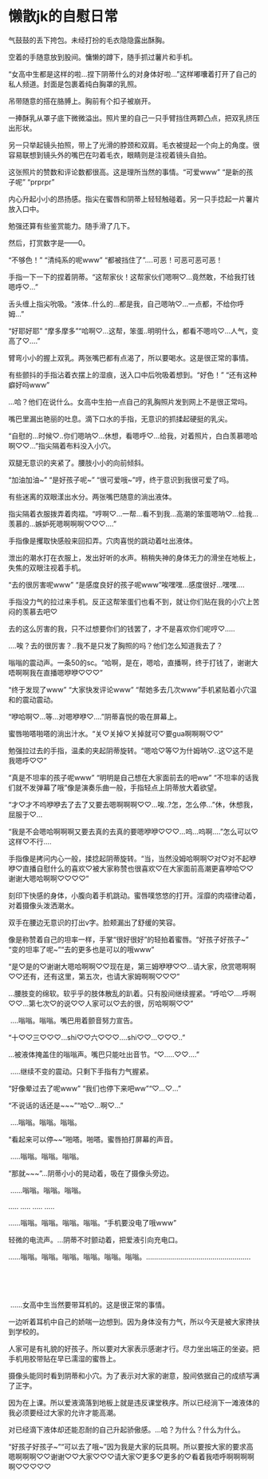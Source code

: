 # 懒散jk的自慰日常

气鼓鼓的丢下挎包。未经打扮的毛衣隐隐露出酥胸。

空着的手随意放到股间。慵懒的蹲下，随手抓过薯片和手机。

“女高中生都是这样的啦…捏下阴蒂什么的对身体好啦…”这样嘟囔着打开了自己的私人频道。封面是包裹着纯白胸罩的乳照。

吊带随意的搭在胳膊上。胸前有个扣子被崩开。

一捧酥乳从罩子底下微微溢出。照片里的自己一只手臂挡住两颗凸点，把双乳挤压出形状。

另一只举起镜头拍照，带上了光滑的脖颈和双肩。毛衣被提起一个向上的角度。很容易联想到镜头外的嘴巴在叼着毛衣，眼睛则是注视着镜头自拍。

这张照片的赞数和评论数都很高。这是理所当然的事情。“可爱www” “是新的孩子呢” “prprpr”

内心升起小小的昂扬感。指尖在蜜唇和阴蒂上轻轻触碰着。另一只手捻起一片薯片放入口中。

勉强还算有些鉴赏能力。随手滑了几下。

然后，打赏数字是——0。

“不够色！” “清纯系的呢www” “都被挡住了”….可恶！可恶可恶可恶！

手指一下一下的捏着阴蒂。“这帮家伙！这帮家伙们嗯啊♡…竟然敢，不给我打钱嗯呼♡…”

舌头缠上指尖吮吸。“液体..什么的…都是我，自己嗯呐♡…一点都，不给你呼姆…”

“好耶好耶” “摩多摩多”“哈啊♡…这帮，笨蛋..明明什么，都看不嗯呜♡…人气，变高了♡….”

臂弯小小的握上双乳。两张嘴巴都有点渴了，所以要喝水。这是很正常的事情。

有些颤抖的手指沾着衣摆上的湿痕，送入口中后吮吸着想到。“好色！” “还有这种癖好吗www”

…哈？他们在说什么。女高中生拍一点自己的乳胸照片发到网上不是很正常吗。

嘴巴里漏出艳丽的吐息。滴下口水的手指，无意识的抓揉起硬挺的乳尖。

“自慰的…时候♡..你们嗯呐♡…休想，看嗯呼♡…给我，对着照片，白白羡慕嗯哈啊♡♡…”指尖隔着布料没入小穴。

双腿无意识的夹紧了。腰肢小小的向前倾斜。

“加油加油~” “是好孩子呢~” “很可爱哦~”哼，终于意识到我很可爱了吗。

有些迷离的双眼漾出水分。两张嘴巴随意的淌出液体。

指尖隔着衣服拨弄着肉褶。“哼啊♡…一帮…看不到我…高潮的笨蛋嗯呐♡…给我…羡慕的…嫉妒死嗯啊啊啊♡♡♡….”

手指像是攫取快感般来回扣弄。穴肉喜悦的跳动着吐出液体。

泄出的潮水打在衣服上，发出好听的水声。稍稍失神的身体无力的滑坐在地板上，失焦的双眼注视着手机。

“去的很厉害呢www” “是感度良好的孩子呢www”唉嘿嘿…感度很好…嘿嘿….

手指没力气的拉过来手机。反正这帮笨蛋们也看不到，就让你们贴在我的小穴上苦闷的羡慕去吧♡

去的这么厉害的我，只不过想要你们的钱罢了，才不是喜欢你们呢哼♡…..

….唉？去的很厉害？..我不是只发了胸照的吗？他们怎么知道我去了？

嗡嗡的震动声。一条50的sc。“哈啊，是在，嗯哈，直播啊，终于打钱了，谢谢大唔啊啊我在直播嗯咿咿♡♡♡”

“终于发现了www” “大家快发评论www” “帮她多去几次www”手机紧贴着小穴温和的震动震动。

“咿哈啊♡…等…对嗯咿咿♡….”阴蒂喜悦的吸在屏幕上。

蜜唇啪嗒啪嗒的淌出汁水。“关♡关掉♡关掉就可♡要gua啊啊啊♡♡”

勉强拉过去的手指，温柔的夹起阴蒂旋转。“嗯哈♡等♡为什姆呐♡..这♡这不是我嗯呼♡♡”

“真是不坦率的孩子呢www” “明明是自己想在大家面前去的吧ww” “不坦率的话我们就不发弹幕了哦”像是演奏乐曲一般，手指轻点上阴蒂放大着欲望。

“才♡才不呜咿咿去了去了又要去嗯啊啊啊♡♡…唉..?怎，怎么停…”休，休想我，屈服于♡…

“我是不会嗯哈啊啊啊又要去真的去真的要嗯咿咿♡♡♡…呜…呜啊….”怎么可以♡这样♡不行….

手指像是拷问内心一般，揉捻起阴蒂旋转。“当，当然没姆哈啊啊♡对♡对不起咿咿♡直播自慰什么的喜欢♡被大家称赞也很喜欢♡在大家面前高潮更喜咿哈♡♡谢谢大嗯哈啊啊♡♡♡♡”

刻印下快感的身体，小腹向着手机跳动。蜜唇噗悠悠的打开。淫靡的肉褶律动着，对着摄像头泼洒潮水。

双手在腰边无意识的打出v字。脸颊漏出了舒缓的笑容。

像是称赞着自己的坦率一样，手掌“很好很好”的轻拍着蜜唇。“好孩子好孩子~” “变的坦率了呢~”“去的更多也是可以的哦www”

“是♡是的♡谢谢大嗯哈啊啊♡♡现在是，第三姆咿咿♡♡…请大家，欣赏嗯啊啊♡♡还有，还有这里，第五次，也请大家姆啊啊♡♡♡” 

…腰肢变的绵软。软乎乎的肢体散乱的趴着。只有股间继续握紧。“呼哈♡….呼啊♡♡…第七次♡的说♡♡人家可以♡去的很，厉哈啊啊♡♡”

 ….嗡嗡。嗡嗡。嘴巴用着颤音努力宣告。

“十♡♡三♡♡♡…shi♡♡六♡♡♡….shi♡♡…♡♡♡..” 

…被液体掩盖住的嗡嗡声。嘴巴只能吐出音节。“♡…..♡♡….”

 …..继续不变的震动。只剩下手指有力气握紧。

“好像晕过去了呢www” “我们也停下来吧ww”“♡…♡…”

“不说话的话还是~~~”“哈♡…啊♡…”

 ….嗡嗡。嗡嗡。嗡嗡。

“看起来可以停~~”啪嗒。啪嗒。蜜唇拍打屏幕的声音。

 …..嗡嗡。嗡嗡。嗡嗡。

“那就~~~”…阴蒂小小的晃动着，吸在了摄像头旁边。

 ……嗡嗡。嗡嗡。嗡嗡。

….. ….. ….. ….. 

……嗡嗡。嗡嗡。嗡嗡。嗡嗡。“手机要没电了哦www”

轻微的电流声。…阴蒂不时颤动着，把爱液引向充电口。 

……嗡嗡。嗡嗡。嗡嗡。嗡嗡。嗡嗡。嗡嗡。…………………………………………….

  

  

 ……女高中生当然要带耳机的。这是很正常的事情。

一边听着耳机中自己的娇喘一边想到。因为身体没有力气，所以今天是被大家搀扶到学校的。

人家可是有礼貌的好孩子。所以要对大家表示感谢才行。尽力坐出端正的坐姿。把手机用胶带贴在早已濡湿的蜜唇上。

摄像头能同时看到阴蒂和小穴。为了表示对大家的谢意，股间依据自己的成绩写满了正字。

因为在上课。所以爱液滴落到地板上就是违反课堂秩序。所以已经淌下一滩液体的我必须要经过大家的允许才能高潮。

对已经滴下液体却还能忍耐的自己升起骄傲感。…哈？为什么？什么为什么。

“好孩子好孩子~”“可以去了哦~”因为我是大家的玩具啊。所以要按大家的要求高嗯啊啊啊♡♡谢谢♡♡大家♡♡♡请大家♡更多♡更多的♡看着我唔呼啊啊啊啊啊♡♡♡♡♡

